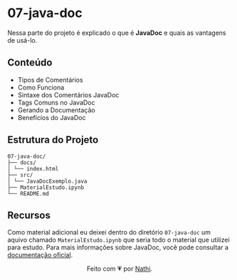 # 07-java-doc

Nessa parte do projeto é explicado o que é **JavaDoc** e quais as vantagens de usá-lo.

## Conteúdo

- Tipos de Comentários
- Como Funciona
- Sintaxe dos Comentários JavaDoc
- Tags Comuns no JavaDoc
- Gerando a Documentação
- Benefícios do JavaDoc

## Estrutura do Projeto

```bs
07-java-doc/
├── docs/
│ └── index.html
├── src/
│ └── JavaDocExemplo.java
├── MaterialEstudo.ipynb
└── README.md
```

## Recursos

Como material adicional eu deixei dentro do diretório `07-java-doc` um aquivo chamado `MaterialEstudo.ipynb` que seria todo o material que utilizei para estudo. Para mais informações sobre JavaDoc, você pode consultar a [documentação oficial](https://docs.oracle.com/javase/8/docs/).

<div align="center">Feito com 💗 por <a href="https://github.com/nathaliacappellini">Nathi</a>.</div>
